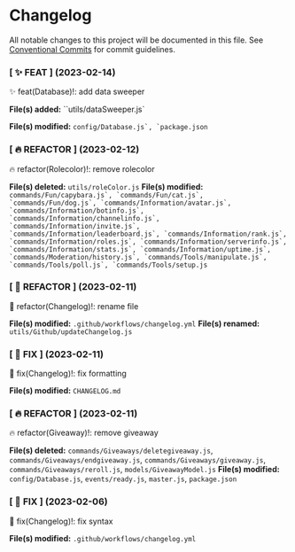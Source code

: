 # Changelog

All notable changes to this project will be documented in this file.
See [Conventional Commits](https://conventionalcommits.org) for commit guidelines.

<!--Changelog start-->

### [ ✨ FEAT ] (2023-02-14)

✨ feat(Database)!: add data sweeper

**File(s) added:** ``utils/dataSweeper.js`

**File(s) modified:** `` config/Database.js`, `package.json ``

### [ 🔥 REFACTOR ] (2023-02-12)

🔥 refactor(Rolecolor)!: remove rolecolor

**File(s) deleted:** `utils/roleColor.js`
**File(s) modified:** `` commands/Fun/capybara.js`, `commands/Fun/cat.js`, `commands/Fun/dog.js`, `commands/Information/avatar.js`, `commands/Information/botinfo.js`, `commands/Information/channelinfo.js`, `commands/Information/invite.js`, `commands/Information/leaderboard.js`, `commands/Information/rank.js`, `commands/Information/roles.js`, `commands/Information/serverinfo.js`, `commands/Information/stats.js`, `commands/Information/uptime.js`, `commands/Moderation/history.js`, `commands/Tools/manipulate.js`, `commands/Tools/poll.js`, `commands/Tools/setup.js ``

### [ 🔨 REFACTOR ] (2023-02-11)

🔨 refactor(Changelog)!: rename file

**File(s) modified:** `.github/workflows/changelog.yml`
**File(s) renamed:** `utils/Github/updateChangelog.js`

### [ 🐛 FIX ] (2023-02-11)

🐛 fix(Changelog)!: fix formatting

**File(s) modified:** `CHANGELOG.md`

### [ 🔥 REFACTOR ] (2023-02-11)

🔥 refactor(Giveaway)!: remove giveaway

**File(s) deleted:** `commands/Giveaways/deletegiveaway.js`, `commands/Giveaways/endgiveaway.js`, `commands/Giveaways/giveaway.js`, `commands/Giveaways/reroll.js`, `models/GiveawayModel.js`
**File(s) modified:** `config/Database.js`, `events/ready.js`, `master.js`, `package.json`

### [ 🐛 FIX ] (2023-02-06)

🐛 fix(Changelog)!: fix syntax

**File(s) modified:** `.github/workflows/changelog.yml`

<!--Changelog end-->
